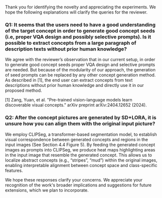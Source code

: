 Thank you for identifying the novelty and appreciating the experiments. We hope the following explanations will clarify the queries for the reviewer.

### Q1: It seems that the users need to have a good understanding of the target concept in order to generate good concept seeds (i.e, proper VQA design and possibly selective prompts). Is it possible to extract concepts from a large paragraph of description texts without prior human knowledge?

We agree with the reviewer’s observation that in our current setup, in order to generate good concept seeds proper VQA design and selective prompts are needed. But because of the modularity of our approach, the generation of seed prompts can be replaced by any other concept generation method. As described in [1], the end user can extract concepts from text descriptions without prior human knowledge and directly use it in our proposed method.

[1] Zang, Yuan, et al. "Pre-trained vision-language models learn discoverable visual concepts." arXiv preprint arXiv:2404.12652 (2024).

### Q2: After the concept pictures are generated by SD+LORA, it is unsure how you can align them with the original input picture?

We employ CLIPSeg, a transformer-based segmentation model, to establish visual correspondence between generated concepts and regions in the input images (See Section 4.4 Figure 5). By feeding the generated concept images as prompts into CLIPSeg, we produce heat maps highlighting areas in the input image that resemble the generated concept. This allows us to localize abstract concepts (e.g., “stripes”, “mud”) within the original images, enabling interpretable alignment between concept space and class-specific features.

We hope these responses clarify your concerns. We appreciate your recognition of the work's broader implications and suggestions for future extensions, which we plan to incorporate.